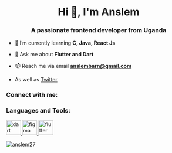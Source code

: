 <h1 align="center">Hi 👋, I'm Anslem</h1>
<h3 align="center">A passionate frontend developer from Uganda</h3>

- 🌱 I’m currently learning **C, Java, React Js**

- 💬 Ask me about **Flutter and Dart**

- 📫 Reach me via email **anslembarn@gmail.com**
- As well as [Twitter](https://twitter.com/anslemAnsy?t=_R65Xz8wfSvZ5Nyeqh3p5A&s=09)
<h3 align="left">Connect with me:</h3>
<p align="left">
</p>

<h3 align="left">Languages and Tools:</h3>
<p align="left"> <a href="https://dart.dev" target="_blank" rel="noreferrer"> <img src="https://www.vectorlogo.zone/logos/dartlang/dartlang-icon.svg" alt="dart" width="40" height="40"/> </a> <a href="https://www.figma.com/" target="_blank" rel="noreferrer"> <img src="https://www.vectorlogo.zone/logos/figma/figma-icon.svg" alt="figma" width="40" height="40"/> </a> <a href="https://flutter.dev" target="_blank" rel="noreferrer"> <img src="https://www.vectorlogo.zone/logos/flutterio/flutterio-icon.svg" alt="flutter" width="40" height="40"/> </a> </p>

<p><img align="center" src="https://github-readme-stats.vercel.app/api/top-langs?username=anslem27&show_icons=true&locale=en&layout=compact" alt="anslem27" /></p>

<!---
Anslem27/Anslem27 is a ✨ special ✨ repository because its `README.md` (this file) appears on your GitHub profile.
You can click the Preview link to take a look at your changes.
--->
